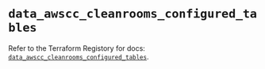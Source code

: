 # `data_awscc_cleanrooms_configured_tables`

Refer to the Terraform Registory for docs: [`data_awscc_cleanrooms_configured_tables`](https://registry.terraform.io/providers/hashicorp/awscc/0.70.0/docs/data-sources/cleanrooms_configured_tables).
